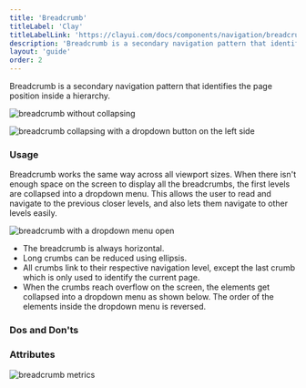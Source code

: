 ```yaml
---
title: 'Breadcrumb'
titleLabel: 'Clay'
titleLabelLink: 'https://clayui.com/docs/components/navigation/breadcrumbs.html'
description: 'Breadcrumb is a secondary navigation pattern that identifies the page position inside a hierarchy.'
layout: 'guide'
order: 2
---
```


<div class="page-description">Breadcrumb is a secondary navigation pattern that identifies the page position inside a hierarchy.</div>

![breadcrumb without collapsing](/lexicon/images/Breadcrumb.jpg)

![breadcrumb collapsing with a dropdown button on the left side](/lexicon/images/BreadcrumbDropdown.jpg)

### Usage

Breadcrumb works the same way across all viewport sizes. When there isn't enough space on the screen to display all the breadcrumbs, the first levels are collapsed into a dropdown menu. This allows the user to read and navigate to the previous closer levels, and also lets them navigate to other levels easily.

![breadcrumb with a dropdown menu open](/lexicon/images/BreadcrumbDropdownExample.jpg)

-   The breadcrumb is always horizontal.
-   Long crumbs can be reduced using ellipsis.
-   All crumbs link to their respective navigation level, except the last crumb which is only used to identify the current page.
-   When the crumbs reach overflow on the screen, the elements get collapsed into a dropdown menu as shown below. The order of the elements inside the dropdown menu is reversed.

### Dos and Don'ts

<!--
<table>
    <thead>
        <tr>
            <th>Dos</th>
            <th>Don'ts</th>
        </tr>
    </thead>
    <tbody>
        <tr>
            <td>
                <div class="d-flex align-items-center">
                    <svg class="lexicon-icon lexicon-icon-check do mr-3"><use xlink:href="/vendor/lexicon/icons.svg#check"></use></svg>
                    <span>Only use it for hierarchical purposes.</span>
                </div>
            </td>
            <td>
                <div class="d-flex align-items-center">
                    <svg class="lexicon-icon lexicon-icon-times dont mr-3"><use xlink:href="/vendor/lexicon/icons.svg#times"></use></svg>
                    <span>Do not use it if there is only one navigation level.</span>
                </div>
            </td>
        </tr>
        <tr>
            <td>
                <div class="d-flex align-items-center">
                    <svg class="lexicon-icon lexicon-icon-check do mr-3"><use xlink:href="/vendor/lexicon/icons.svg#check"></use></svg>
                    <span>Use it when navigating through folders in tables or lists.</span>
                </div>
            </td>
            <td>
                <div class="d-flex align-items-center">
                    <svg class="lexicon-icon lexicon-icon-times dont mr-3"><use xlink:href="/vendor/lexicon/icons.svg#times"></use></svg>
                    <span>Do not use it in the first navigation level.</span>
                </div>
            </td>
        </tr>
        <tr>
            <td>
            </td>
            <td>
                <div class="d-flex align-items-center">
                    <svg class="lexicon-icon lexicon-icon-times dont mr-3"><use xlink:href="/vendor/lexicon/icons.svg#times"></use></svg>
                    <span>Do not use it for cross application navigation.</span>
                </div>
            </td>
        </tr>
        <tr>
            <td>
            </td>
            <td>
                <div class="d-flex align-items-center">
                    <svg class="lexicon-icon lexicon-icon-times dont mr-3"><use xlink:href="/vendor/lexicon/icons.svg#times"></use></svg>
                    <span>Never use more than one text line.</span>
                </div>
            </td>
        </tr>
    </tbody>
</table> -->

### Attributes

![breadcrumb metrics](/lexicon/images/BreadcrumbMetrics.jpg)

